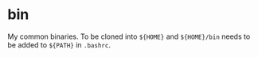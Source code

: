 # bin
My common binaries. To be cloned into `${HOME}` and `${HOME}/bin` needs to be added to `${PATH}` in `.bashrc`. 
